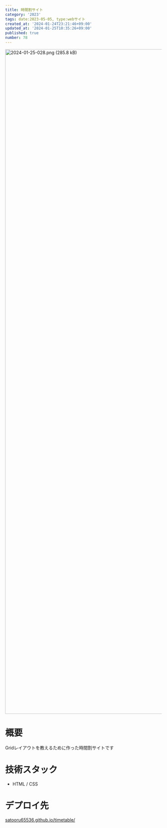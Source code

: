 ```yaml
---
title: 時間割サイト
category: '2023'
tags: date:2023-05-05, type:webサイト
created_at: '2024-01-24T23:21:46+09:00'
updated_at: '2024-01-25T10:35:26+09:00'
published: true
number: 78
---
```


<img width="2128" alt="2024-01-25-028.png (285.8 kB)" src="https://img.esa.io/uploads/production/attachments/21347/2024/01/25/148142/d7d5c1b4-0c60-4dd8-bbb9-62b6a9cf303e.png">


# 概要
Gridレイアウトを教えるために作った時間割サイトです

# 技術スタック
- HTML / CSS

# デプロイ先
[satooru65536.github.io/timetable/](https://satooru65536.github.io/timetable/)

